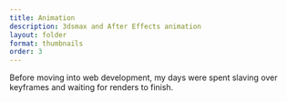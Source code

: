 ```yaml
---
title: Animation
description: 3dsmax and After Effects animation
layout: folder
format: thumbnails
order: 3
---
```


Before moving into web development, my days were spent slaving over keyframes and waiting for renders to finish.
